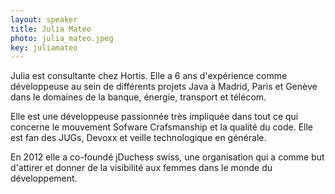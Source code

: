 ```yaml
---
layout: speaker
title: Julia Mateo
photo: julia_mateo.jpeg
key: juliamateo
---
```


Julia est consultante chez Hortis. Elle a 6 ans d'expérience comme développeuse au sein de différents projets Java à Madrid, Paris et Genève dans le domaines de la banque, énergie, transport et télécom.

Elle est une développeuse passionnée très impliquée dans tout ce qui concerne le mouvement Sofware Crafsmanship et la qualité du code. Elle est fan des JUGs, Devoxx et veille technologique en générale.

En 2012 elle a co-foundé jDuchess swiss, une organisation qui a comme but d'attirer et donner de la visibilité aux femmes dans le monde du développement.